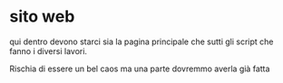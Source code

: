 # sito web

qui dentro devono starci sia la pagina principale che sutti gli script
che fanno i diversi lavori.

Rischia di essere un bel caos ma una parte dovremmo averla già fatta
